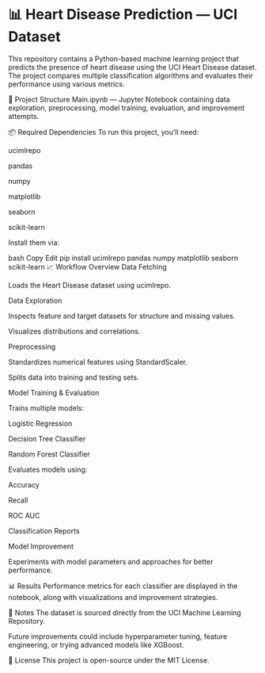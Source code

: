 # 📊 Heart Disease Prediction — UCI Dataset
This repository contains a Python-based machine learning project that predicts the presence of heart disease using the UCI Heart Disease dataset. The project compares multiple classification algorithms and evaluates their performance using various metrics.


📁 Project Structure
Main.ipynb — Jupyter Notebook containing data exploration, preprocessing, model training, evaluation, and improvement attempts.

📦 Required Dependencies
To run this project, you’ll need:

ucimlrepo

pandas

numpy

matplotlib

seaborn

scikit-learn

Install them via:

bash
Copy
Edit
pip install ucimlrepo pandas numpy matplotlib seaborn scikit-learn
📈 Workflow Overview
Data Fetching

Loads the Heart Disease dataset using ucimlrepo.

Data Exploration

Inspects feature and target datasets for structure and missing values.

Visualizes distributions and correlations.

Preprocessing

Standardizes numerical features using StandardScaler.

Splits data into training and testing sets.

Model Training & Evaluation

Trains multiple models:

Logistic Regression

Decision Tree Classifier

Random Forest Classifier

Evaluates models using:

Accuracy

Recall

ROC AUC

Classification Reports

Model Improvement

Experiments with model parameters and approaches for better performance.

📊 Results
Performance metrics for each classifier are displayed in the notebook, along with visualizations and improvement strategies.

📌 Notes
The dataset is sourced directly from the UCI Machine Learning Repository.

Future improvements could include hyperparameter tuning, feature engineering, or trying advanced models like XGBoost.

📑 License
This project is open-source under the MIT License.
